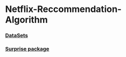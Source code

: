 # Netflix-Reccommendation-Algorithm
### [DataSets](https://www.kaggle.com/netflix-inc/netflix-prize-data)
### [Surprise package](http://surpriselib.com/)
